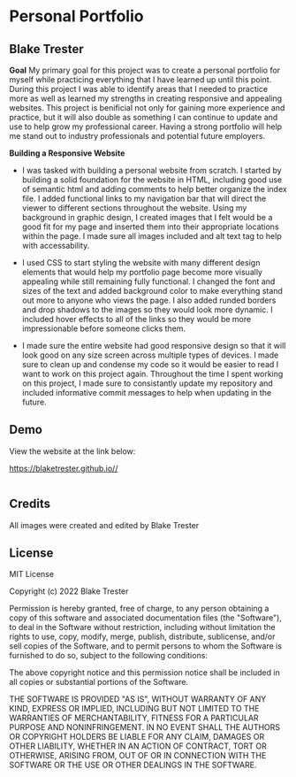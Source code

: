 # Personal Portfolio

## Blake Trester 

**Goal**
My primary goal for this project was to create a personal portfolio for myself while practicing everything that I have learned up until this point. During this project I was able to identify areas that I needed to practice more as well as learned my strengths in creating responsive and appealing websites. This project is benificial not only for gaining more experience and practice, but it will also double as something I can continue to update and use to help grow my professional career. Having a strong portfolio will help me stand out to industry professionals and potential future employers.

**Building a Responsive Website**
- I was tasked with building a personal website from scratch. I started by building a solid foundation for the website in HTML, including good use of semantic html and adding comments to help better organize the index file. I added functional links to my navigation bar that will direct the viewer to different sections throughout the website. Using my background in graphic design, I created images that I felt would be a good fit for my page and inserted them into their appropriate locations within the page. I made sure all images included and alt text tag to help with accessability. 

- I used CSS to start styling the website with many different design elements that would help my portfolio page become more visually appealing while still remaining fully functional. I changed the font and sizes of the text and added background color to make everything stand out more to anyone who views the page. I also added runded borders and drop shadows to the images so they would look more dynamic. I included hover effects to all of the links so they would be more impressionable before someone clicks them.

- I made sure the entire website had good responsive design so that it will look good on any size screen across multiple types of devices. I made sure to clean up and condense my code so it would be easier to read I want to work on this project again. Throughout the time I spent working on this project, I made sure to consistantly update my repository and included informative commit messages to help when updating in the future.

## Demo
View the website at the link below:

https://blaketrester.github.io//

<img src="">

## Credits

All images were created and edited by Blake Trester

## License

MIT License

Copyright (c) 2022 Blake Trester

Permission is hereby granted, free of charge, to any person obtaining a copy
of this software and associated documentation files (the "Software"), to deal
in the Software without restriction, including without limitation the rights
to use, copy, modify, merge, publish, distribute, sublicense, and/or sell
copies of the Software, and to permit persons to whom the Software is
furnished to do so, subject to the following conditions:

The above copyright notice and this permission notice shall be included in all
copies or substantial portions of the Software.

THE SOFTWARE IS PROVIDED "AS IS", WITHOUT WARRANTY OF ANY KIND, EXPRESS OR
IMPLIED, INCLUDING BUT NOT LIMITED TO THE WARRANTIES OF MERCHANTABILITY,
FITNESS FOR A PARTICULAR PURPOSE AND NONINFRINGEMENT. IN NO EVENT SHALL THE
AUTHORS OR COPYRIGHT HOLDERS BE LIABLE FOR ANY CLAIM, DAMAGES OR OTHER
LIABILITY, WHETHER IN AN ACTION OF CONTRACT, TORT OR OTHERWISE, ARISING FROM,
OUT OF OR IN CONNECTION WITH THE SOFTWARE OR THE USE OR OTHER DEALINGS IN THE
SOFTWARE.